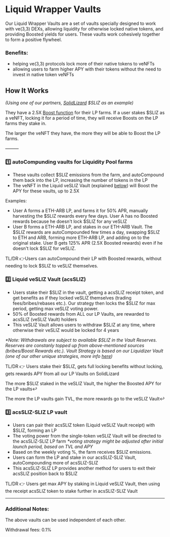 # Liquid Wrapper Vaults

Our Liquid Wrapper Vaults are a set of vaults specially designed to work with ve(3,3) DEXs, allowing liquidity for otherwise locked native tokens, and providing Boosted yields for users. These vaults work cohesively together to form a positive flywheel.

### Benefits:
- helping ve(3,3) protocols lock more of their native tokens to veNFTs
- allowing users to farm higher APY with their tokens without the need to invest in native token veNFTs

## How It Works

_(Using one of our partners, [SolidLizard](https://solidlizard.finance/) $SLIZ as an example)_

They have a 2.5X [Boost function](https://solidlizard.gitbook.io/solidlizard/how-to-use-the-boost-calculator) for their LP farms. If a user stakes $SLIZ as a veNFT, locking it for a period of time, they will receive Boosts on the LP farms they stake in.

The larger the veNFT they have, the more they will be able to Boost the LP farms. 

———

### 1️⃣ autoCompunding vaults for Liquidity Pool farms
- These vaults collect $SLIZ emissions from the farm, and autoCompound them back into the LP, increasing the number of tokens in the LP
- The veNFT in the Liquid veSLIZ Vault (explained [below](./liquid-wrapper-vaults#2-liquid-vesliz-vault-acssliz)) will Boost the APY for these vaults, up to 2.5X

Examples:
- User A forms a ETH-ARB LP, and farms it for 50% APR, manually harvesting the $SLIZ rewards every few days. User A has no Boosted rewards because he doesn't lock $SLIZ for any veSLIZ
- User B forms a ETH-ARB LP, and stakes in our ETH-ARB Vault. The $SLIZ rewards are autoCompounded few times a day, swapping $SLIZ to ETH and ARB, forming more ETH-ARB LP, and adding on to the original stake. User B gets 125% APR (2.5X Boosted rewards) even if he doesn't lock $SLIZ for veSLIZ.

TL/DR 👉Users can autoCompound their LP with Boosted rewards, without needing to lock $SLIZ to veSLIZ themselves.

### 2️⃣ Liquid veSLIZ Vault (acsSLIZ)
- Users stake their $SLIZ in the vault, getting a acsSLIZ receipt token, and get benefits as if they locked veSLIZ themselves (trading fees/bribes/rebases etc.). Our strategy then locks the $SLIZ for max period, getting max veSLIZ voting power.
- 50% of Boosted rewards from ALL our LP Vaults, are rewarded to acsSLIZ (veSLIZ Vault) holders
- This veSLIZ Vault allows users to withdraw $SLIZ at any time, where otherwise their veSLIZ would be locked for 4 years

_*Note: Withdrawals are subject to available $SLIZ in the Vault Reserves. Reserves are constanly topped up from above-mentioned sources (bribes/Boost Rewards etc.). Vault Strategy is based on our Liquidizer Vault (one of our other unique strategies, more info [here](../acryptos-vaults/liquidizer-vaults.md))_

TL/DR 👉 Users stake their $SLIZ, gets full locking benefits without locking, gets rewards APY from all our LP Vaults on SolidLizard

The more $SLIZ staked in the veSLIZ Vault, the higher the Boosted APY for the LP vaults↩️

The more the LP vaults gain TVL, the more rewards go to the veSLIZ Vault↩️

### 3️⃣ acsSLIZ-SLIZ LP vault
- Users can pair their acsSLIZ token (Liquid veSLIZ Vault receipt) with $SLIZ, forming an LP
- The voting power from the single-token veSLIZ Vault will be directed to the acsSLIZ-SLIZ LP farm
_*voting strategy might be adjusted after initial launch period, based on TVL and APY_
- Based on the weekly voting %, the farm receives $SLIZ emissions.
- Users can form the LP and stake in our acsSLIZ-SLIZ Vault, autoCompounding more of acsSLIZ-SLIZ
- This acsSLIZ-SLIZ LP provides another method for users to exit their acsSLIZ position back to $SLIZ

TL/DR 👉 Users get max APY by staking in Liquid veSLIZ Vault, then using the receipt acsSLIZ token to stake further in acsSLIZ-SLIZ Vault

---

### Additional Notes:

The above vaults can be used independent of each other.

Withdrawal fees: 0.1%
